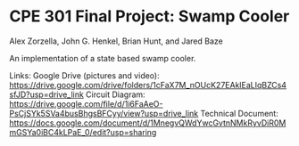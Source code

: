 # CPE 301 Final Project: Swamp Cooler
Alex Zorzella, John G. Henkel, Brian Hunt, and Jared Baze

An implementation of a state based swamp cooler.

Links:
Google Drive (pictures and video): https://drive.google.com/drive/folders/1cFaX7M_nOUcK27EAklEaLIqBZCs4sfJD?usp=drive_link
Circuit Diagram: https://drive.google.com/file/d/1i6FaAeO-PsCjSYk5SVa4busBhgsBFCyy/view?usp=drive_link
Technical Document: https://docs.google.com/document/d/1MnegvQWdYwcGvtnNMkRyvDiR0MmGSYa0iBC4kLPaE_0/edit?usp=sharing